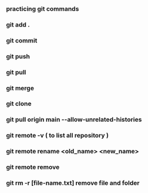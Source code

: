 ### practicing git commands
### git add .
### git commit
### git push
### git pull
### git merge
### git clone
### git pull origin main --allow-unrelated-histories
### git remote -v ( to list all repository )
### git remote rename <old_name> <new_name>
### git remote remove <name>
### git rm -r [file-name.txt] remove file and folder
#
#  
##
##
